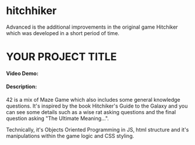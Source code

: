 # hitchhiker

Advanced is the additional improvements in the original game Hitchiker which was developed in a short period of time.

# YOUR PROJECT TITLE

#### Video Demo: <URL HERE>

#### Description:

42 is a mix of Maze Game which also includes some general knowledge questions. It's inspired by the book Hitchiker's Guide to the Galaxy and you can see some details such as a wise rat asking questions and the final question asking "The Ultimate Meaning...".

Technically, it's Objects Oriented Programming in JS, html structure and it's manipulations within the game logic and CSS styling.
